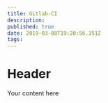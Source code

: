 ```yaml
---
title: Gitlab-CI
description: 
published: true
date: 2019-03-08T19:20:56.351Z
tags: 
---
```


# Header

Your content here